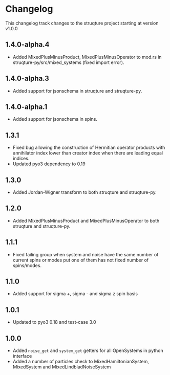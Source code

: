 # Changelog

This changelog track changes to the struqture project starting at version v1.0.0

## 1.4.0-alpha.4

* Added MixedPlusMinusProduct, MixedPlusMinusOperator to mod.rs in struqture-py/src/mixed_systems (fixed import error).

## 1.4.0-alpha.3

* Added support for jsonschema in struqture and struqture-py.

## 1.4.0-alpha.1

* Added support for jsonschema in spins.

## 1.3.1

* Fixed bug allowing the construction of Hermitian operator products with annihilator index lower than creator index when there are leading equal indices.
* Updated pyo3 dependency to 0.19

## 1.3.0

* Added Jordan-Wigner transform to both struqture and struqture-py.


## 1.2.0

* Added MixedPlusMinusProduct and MixedPlusMinusOperator to both struqture and struqture-py.

## 1.1.1

* Fixed failing group when system and noise have the same number of current spins or modes put one of them has not fixed number of spins/modes.

## 1.1.0

* Added support for sigma +, sigma - and sigma z spin basis

## 1.0.1

* Updated to pyo3 0.18 and test-case 3.0

## 1.0.0

* Added `noise_get` and `system_get` getters for all OpenSystems in python interface
* Added a number of particles check to MixedHamiltonianSystem, MixedSystem and MixedLindbladNoiseSystem